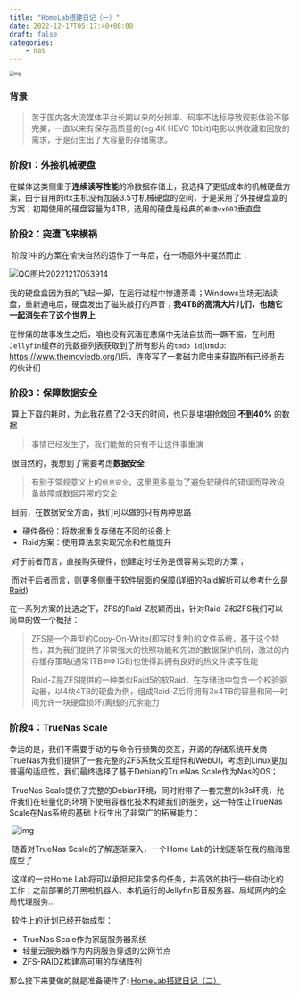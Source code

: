 ```yaml
---
title: "HomeLab搭建日记（一）"
date: 2022-12-17T05:17:40+08:00
draft: false
categories: 
    - nas
---
```


<img src="https://kevinmatt-1303917904.cos.ap-chengdu.myqcloud.com/20201018113823.png" alt="img" style="zoom:50%;" />

### 背景

>  苦于国内各大流媒体平台长期以来的分辨率、码率不达标导致观影体验不够完美，一直以来有保存高质量的(eg:4K HEVC 10bit)电影以供收藏和回放的需求，于是衍生出了大容量的存储需求。
### 阶段1：外接机械硬盘

​	在媒体这类侧重于**连续读写性能**的冷数据存储上，我选择了更低成本的机械硬盘方案，由于自用的itx主机没有加装3.5寸机械硬盘的空间，于是采用了外接硬盘盒的方案；初期使用的硬盘容量为4TB，选用的硬盘是经典的`希捷vx007`垂直盘

### 阶段2：突遭飞来横祸

​	阶段1中的方案在愉快自然的运作了一年后，在一场意外中戛然而止：

![QQ图片20221217053914](https://kevinmatt-1303917904.cos.ap-chengdu.myqcloud.com/img/QQ%25E5%259B%25BE%25E7%2589%258720221217053914.jpg)

​	我的硬盘盒因为我的飞起一脚，在运行过程中惨遭荼毒；Windows当场无法读盘，重新通电后，硬盘发出了磁头敲打的声音；**我4TB的高清大片儿们，也随它一起消失在了这个世界上**

​	在惨痛的故事发生之后，咱也没有沉湎在悲痛中无法自拔而一蹶不振，在利用`Jellyfin`缓存的元数据列表获取到了所有影片的`tmdb id`(tmdb: https://www.themoviedb.org/)后，连夜写了一套磁力爬虫来获取所有已经逝去的伙计们

### 阶段3：保障数据安全

​	算上下载的耗时，为此我花费了2-3天的时间，也只是堪堪抢救回 **不到40%** 的数据

> 事情已经发生了，我们能做的只有不让这件事重演

​	很自然的，我想到了需要考虑**数据安全**

> 有别于常规意义上的`信息安全`，这里更多是为了避免软硬件的错误而导致设备故障或数据异常的安全

​	目前，在数据安全方面，我们可以做的只有两种思路：

- 硬件备份：将数据重复存储在不同的设备上
- Raid方案：使用算法来实现冗余和性能提升

​	对于前者而言，直接购买硬件，创建定时任务是很容易实现的方案；

​	而对于后者而言，则更多侧重于软件层面的保障(详细的Raid解析可以参考[什么是Raid](https://kevinmatt.top/posts/what-is-raid/))

​	在一系列方案的比选之下，ZFS的Raid-Z脱颖而出，针对Raid-Z和ZFS我们可以简单的做一个概括：

> ZFS是一个典型的Copy-On-Write(即写时复制)的文件系统，基于这个特性，其为我们提供了非常强大的快照功能和先进的数据保护机制，激进的内存缓存策略(通常1TB<==>1GB)也使得其拥有良好的热文件读写性能
>
> Raid-Z是ZFS提供的一种类似Raid5的软Raid，在存储池中包含一个校验驱动器，以4块4TB的硬盘为例，组成Raid-Z后将拥有3x4TB的容量和同一时间允许一块硬盘损坏/离线的冗余能力

### 	阶段4：TrueNas Scale

​	幸运的是，我们不需要手动的与命令行频繁的交互，开源的存储系统开发商TrueNas为我们提供了一套完整的ZFS系统交互组件和WebUI，考虑到Linux更加普遍的适应性，我们最终选择了基于Debian的TrueNas Scale作为Nas的OS；

​	TrueNas Scale提供了完整的Debian环境，同时附带了一套完整的k3s环境，允许我们在轻量化的环境下使用容器化技术构建我们的服务，这一特性让TrueNas Scale在Nas系统的基础上衍生出了非常广的拓展能力：

​	![img](https://kevinmatt-1303917904.cos.ap-chengdu.myqcloud.com/img/TrueNAS_SCALE_Software_Features_Half_Circle_Illustration_2022-1024x612.png)

​	随着对TrueNas Scale的了解逐渐深入，一个Home Lab的计划逐渐在我的脑海里成型了

​	这样的一台Home Lab将可以承担起非常多的任务，并高效的执行一些自动化的工作；之前部署的开黑啦机器人、本机运行的Jellyfin影音服务器、局域网内的全局代理服务…

​	软件上的计划已经开始成型：

- TrueNas Scale作为家庭服务器系统
- 轻量云服务器作为内网服务穿透的公网节点
- ZFS-RAIDZ构建高可用的存储阵列

那么接下来要做的就是准备硬件了: [HomeLab搭建日记（二）]()

